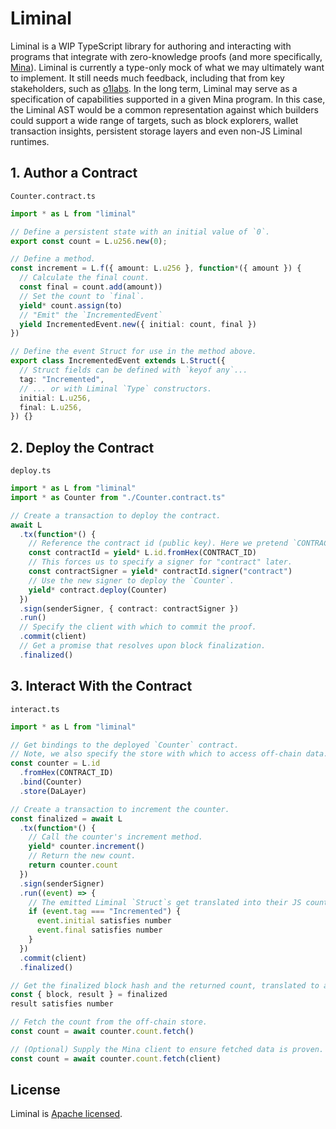 # Liminal

Liminal is a WIP TypeScript library for authoring and interacting with programs that integrate with
zero-knowledge proofs (and more specifically, [Mina](https://minaprotocol.com/)). Liminal is
currently a type-only mock of what we may ultimately want to implement. It still needs much
feedback, including that from key stakeholders, such as [o1labs](https://www.o1labs.org/). In the
long term, Liminal may serve as a specification of capabilities supported in a given Mina program.
In this case, the Liminal AST would be a common representation against which builders could support
a wide range of targets, such as block explorers, wallet transaction insights, persistent storage
layers and even non-JS Liminal runtimes.

## 1. Author a Contract

`Counter.contract.ts`

```ts
import * as L from "liminal"

// Define a persistent state with an initial value of `0`.
export const count = L.u256.new(0);

// Define a method.
const increment = L.f({ amount: L.u256 }, function*({ amount }) {
  // Calculate the final count.
  const final = count.add(amount))
  // Set the count to `final`.
  yield* count.assign(to)
  // "Emit" the `IncrementedEvent`
  yield IncrementedEvent.new({ initial: count, final })
})

// Define the event Struct for use in the method above.
export class IncrementedEvent extends L.Struct({
  // Struct fields can be defined with `keyof any`...
  tag: "Incremented",
  // ... or with Liminal `Type` constructors.
  initial: L.u256,
  final: L.u256,
}) {}
```

## 2. Deploy the Contract

`deploy.ts`

```ts
import * as L from "liminal"
import * as Counter from "./Counter.contract.ts"

// Create a transaction to deploy the contract.
await L
  .tx(function*() {
    // Reference the contract id (public key). Here we pretend `CONTRACT_ID` is in scope.
    const contractId = yield* L.id.fromHex(CONTRACT_ID)
    // This forces us to specify a signer for "contract" later.
    const contractSigner = yield* contractId.signer("contract")
    // Use the new signer to deploy the `Counter`.
    yield* contract.deploy(Counter)
  })
  .sign(senderSigner, { contract: contractSigner })
  .run()
  // Specify the client with which to commit the proof.
  .commit(client)
  // Get a promise that resolves upon block finalization.
  .finalized()
```

## 3. Interact With the Contract

`interact.ts`

```ts
import * as L from "liminal"

// Get bindings to the deployed `Counter` contract.
// Note, we also specify the store with which to access off-chain data.
const counter = L.id
  .fromHex(CONTRACT_ID)
  .bind(Counter)
  .store(DaLayer)

// Create a transaction to increment the counter.
const finalized = await L
  .tx(function*() {
    // Call the counter's increment method.
    yield* counter.increment()
    // Return the new count.
    return counter.count
  })
  .sign(senderSigner)
  .run((event) => {
    // The emitted Liminal `Struct`s get translated into their JS counterparts.
    if (event.tag === "Incremented") {
      event.initial satisfies number
      event.final satisfies number
    }
  })
  .commit(client)
  .finalized()

// Get the finalized block hash and the returned count, translated to a JS number.
const { block, result } = finalized
result satisfies number

// Fetch the count from the off-chain store.
const count = await counter.count.fetch()

// (Optional) Supply the Mina client to ensure fetched data is proven.
const count = await counter.count.fetch(client)
```

<!--

## Code of Conduct

Everyone interacting in this repo is expected to follow the [code of conduct](CODE_OF_CONDUCT.md).

## Contributing

Contributions are welcome and appreciated! Check out the [contributing guide](CONTRIBUTING.md)
before you dive in.

-->

## License

Liminal is [Apache licensed](LICENSE).
